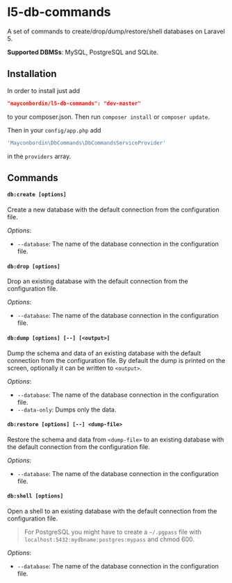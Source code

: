 # l5-db-commands

A set of commands to create/drop/dump/restore/shell databases on Laravel 5.

**Supported DBMSs**: MySQL, PostgreSQL and SQLite.

## Installation

In order to install just add 

```json
"mayconbordin/l5-db-commands": "dev-master"
```

to your composer.json. Then run `composer install` or `composer update`.

Then in your `config/app.php` add 

```php
'Mayconbordin\DbCommands\DbCommandsServiceProvider'
```

in the `providers` array.

## Commands

#### `db:create [options]`

Create a new database with the default connection from the configuration file.

*Options*:
 - `--database`: The name of the database connection in the configuration file.

#### `db:drop [options]`

Drop an existing database with the default connection from the configuration file.

*Options*:
 - `--database`: The name of the database connection in the configuration file.

#### `db:dump [options] [--] [<output>]`

Dump the schema and data of an existing database with the default connection from the configuration file. By
default the dump is printed on the screen, optionally it can be written to `<output>`.

*Options*:
 - `--database`: The name of the database connection in the configuration file.
 - `--data-only`: Dumps only the data.

#### `db:restore [options] [--] <dump-file>`

Restore the schema and data from `<dump-file>` to an existing database with the default connection from the configuration file.

*Options*:
 - `--database`: The name of the database connection in the configuration file.

#### `db:shell [options]`

Open a shell to an existing database with the default connection from the configuration file.

> For PostgreSQL you might have to create a `~/.pgpass` file with `localhost:5432:mydbname:postgres:mypass` and chmod 600.

*Options*:
 - `--database`: The name of the database connection in the configuration file.
